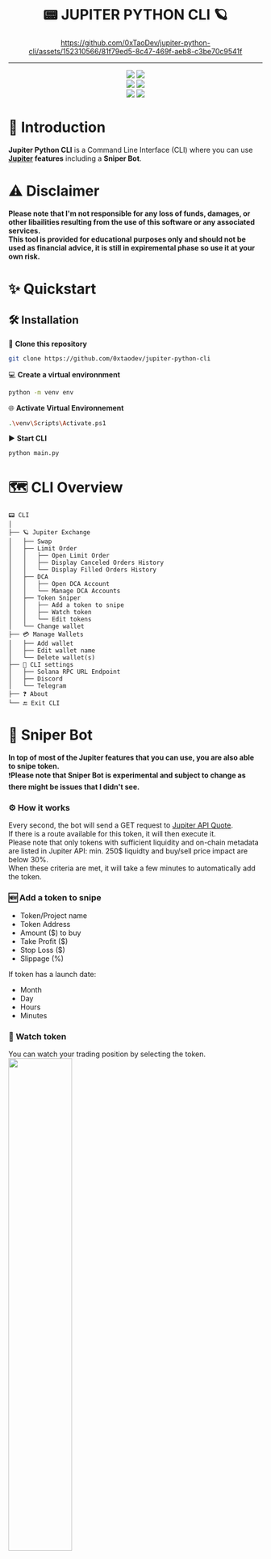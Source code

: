 <div align="center">
    <h1>📟 JUPITER PYTHON CLI 🪐</h1>

https://github.com/0xTaoDev/jupiter-python-cli/assets/152310566/81f79ed5-8c47-469f-aeb8-c3be70c9541f

</div>

---

<p align="center">
    <img src="https://img.shields.io/github/stars/0xtaodev/jupiter-python-cli">
    <img src="https://img.shields.io/github/forks/0xtaodev/jupiter-python-cli">
    <br>
    <img src="https://img.shields.io/github/issues/0xtaodev/jupiter-python-cli">
    <img src="https://img.shields.io/github/issues-closed/0xtaodev/jupiter-python-cli">
    <br>
    <img src="https://img.shields.io/github/languages/top/0xtaodev/jupiter-python-cli">
    <img src="https://img.shields.io/github/last-commit/0xtaodev/jupiter-python-cli">
    <br>
</p>

# 📖 Introduction
**Jupiter Python CLI** is a Command Line Interface (CLI) where you can use **[Jupiter](https://jup.ag/) features** including a **Sniper Bot**.<br>

# ⚠️ Disclaimer
**Please note that I'm not responsible for any loss of funds, damages, or other libailities resulting from the use of this software or any associated services.<br>
This tool is provided for educational purposes only and should not be used as financial advice, it is still in expiremental phase so use it at your own risk.**

# ✨ Quickstart

## 🛠️ Installation

💾 **Clone this repository**
```sh
git clone https://github.com/0xtaodev/jupiter-python-cli
```
💻 **Create a virtual environnment**
```sh
python -m venv env
```
🌐 **Activate Virtual Environnement**
```sh
.\venv\Scripts\Activate.ps1
```
▶️ **Start CLI**
```sh
python main.py
```

# 🗺️ CLI Overview
```
📟 CLI
│
├── 🪐 Jupiter Exchange
│   ├── Swap
│   ├── Limit Order
│   │   ├── Open Limit Order
│   │   ├── Display Canceled Orders History
│   │   └── Display Filled Orders History
│   ├── DCA
│   │   ├── Open DCA Account
│   │   └── Manage DCA Accounts
│   ├── Token Sniper
│   │   ├── Add a token to snipe
│   │   ├── Watch token
│   │   └── Edit tokens
│   └── Change wallet
├── 💳 Manage Wallets
│   ├── Add wallet
│   ├── Edit wallet name
│   └── Delete wallet(s)
├── 🔧 CLI settings
│   ├── Solana RPC URL Endpoint
│   ├── Discord
│   └── Telegram
├── ❓ About
└── 🔚 Exit CLI
```

# 🤖 Sniper Bot
**In top of most of the Jupiter features that you can use, you are also able to snipe token.**<br>
❗**Please note that Sniper Bot is experimental and subject to change as there might be issues that I didn't see.**

### ⚙️ How it works
Every second, the bot will send a GET request to [Jupiter API Quote](https://quote-api.jup.ag/v6/quote).<br>
If there is a route available for this token, it will then execute it.<br>
Please note that only tokens with sufficient liquidity and on-chain metadata are listed in Jupiter API: min. 250$ liquidty and buy/sell price impact are below 30%.<br>
When these criteria are met, it will take a few minutes to automatically add the token.<br>

### 🆕 Add a token to snipe
- Token/Project name
- Token Address
- Amount ($) to buy
- Take Profit ($)
- Stop Loss ($)
- Slippage (%)

If token has a launch date:
- Month
- Day
- Hours
- Minutes

### 🔭 Watch token
You can watch your trading position by selecting the token.<br>
<img src="https://github.com/0xTaoDev/jupiter-python-cli/blob/main/images/sniper_bot_watch.png?raw=true" width="50%" height="50%">

### ✍🏻 Edit tokens
You can modify token info as follow:
- Name
- Address
- Selected Wallet
- Buy Amount
- Take Profit
- Stop Loss
- Slippage
- Launch date
- Delete

# 🗨️ Q&A
### Where are my private keys?
*Your private keys are stored in `wallets.json`.*
### Is there any fees when swapping using CLI?
*There are no additional fees when performing swaps via the CLI; the costs should be the same as using the Jupiter UI.*
### Does sniper bot remains running if I close the CLI?
*If you close the CLI, the sniper bot will stop running.*
### Is it possible to swap any tokens?
*You can only swap tokens that are listed on Jupiter based on their criterias.*

# 🚨 Known bugs
### ImportError: sync_native from spl.token.instructions
1. Go to https://github.com/michaelhly/solana-py/tree/master/src/spl/token and download ```instructions.py```
2. In your packages folder, replace ```spl/token/instructions.py``` with the one you just downloaded.
### Sometimes 0.01 is added when typying numbers
### Invalid DCA Accounts listed (and cannot be deleted)
### Discord Webhook or Telegram API not being added in `config.json`
### Duplicating menus when resizing the window

# 📝 TO-DO
- [ ] Clean up code ⚡
- [ ] Display tokens owned 🪙
- [ ] Favorite tokens displayed in first tokens for swap/limit orders/dca... ⭐
- [ ] Wallet Duplication detection
- [ ] Display message when swap failed (slippage error...)  
- [ ] Give possibility to exit current choice (swap, limit order, dca, donation...) 🏃🚪
- [ ] Adjust Wallets ID when one is deleted
- [ ] Bridge 🌉
- [ ] Perpetual 💸

# 🤝 Contributions
If you are interesting in contributing, fork the repository and submit a pull request in order to merge your improvements into the main repository.<br>
Contact me for any inquiry, I will reach you as soon as possible.<br>
[![Discord](https://img.shields.io/badge/Discord-%237289DA.svg?logo=discord&logoColor=white)](https://discord.gg/H3QRapcC)
[![Twitter](https://img.shields.io/badge/Twitter-%231DA1F2.svg?logo=Twitter&logoColor=white)](https://twitter.com/_TaoDev_)

# 👑 Donations
This project doesn't include platform fees. If you find value in it and would like to support its development, your donations are greatly appreciated.<br>
You can donate through CLI in About menu.<br>
**SOLANA ADDRESS**
```sh
AyWu89SjZBW1MzkxiREmgtyMKxSkS1zVy8Uo23RyLphX
```